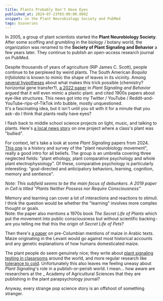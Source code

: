 ```yaml
---
title: Plants Probably Don't Have Eyes
published_at: 2024-07-23T03:00:00.000Z
snippet: on the Plant Neurobiology Society and PubMed
tags: bioseries
---
```


In 2005, a group of plant scientists started the **Plant Neurobiology Society**.
After some scoffing and grumbling in the biology / botany world, the organization was renamed to the **Society of Plant Signaling and Behavior** a few years later.
They continue to publish an open-access research journal on PubMed.

Despite thousands of years of agriculture (RIP James C. Scott), people continue to be perplexed by weird plants.
The South American *Boquila trifoliolata* is known to mimic the shape of leaves in its vicinity.
Among [several hypotheses](https://en.wikipedia.org/wiki/Boquila#Mimicry) about what makes this trick possible (chemistry? horizontal gene transfer?), 
[a 2022 paper](https://www.ncbi.nlm.nih.gov/pmc/articles/PMC8903786/) in *Plant Signaling and Behavior* argued that it will even mimic a plastic plant.
 and cited 1900s papers about eye-like structures. This news got into my Twitter / YouTube / Reddit-and-YouTube-rips-of-TikTok info bubble, mostly unquestioned.
<br/>
It's a fascinating idea, but it isn't until you sit with it for a minute that you ask - do I think that plants really have eyes?

I flash back to middle school science projects on light, music, and talking to plants. Here's [a local news story](https://www.youtube.com/watch?v=yihMw0e8pV4) on one project where a class's plant was "bullied".

For context, let's take a look at some *Plant Signaling* papers from 2024.
[This one](https://www.ncbi.nlm.nih.gov/pmc/articles/PMC11085955/) is a history and survey of the "plant neurobiology movement", really a good intro for all beliefs.
The group is an umbrella covering three neglected fields: "plant ethology, plant comparative psychology and whole plant electrophysiology". Of these, comparative psychology is particularly interesting: "goal-directed and anticipatory behaviors, learning, cognition, memory and sentience".

*Note: This subfield seems to be the main focus of debunkers. A 2019 paper in Cell is titled "Plants Neither Possess nor Require Consciousness"*

Memory and learning can cover a lot of interactions and reactions to stimuli. I think the question would be whether the "learning" involves more complex thought or goals.<br/>
Note: the paper also mentions a 1970s book *The Secret Life of Plants* which put the movement into public consciousness but without scientific backing - are you telling me that this the origin of *Secret Life of Pets*?

Then there's [a paper](https://www.tandfonline.com/doi/full/10.1080/15592324.2024.2332017) on pre-Columbian mentions of maize in Arabic texts.
Maize originating in the Levant would go against most historical accounts and any genetic explanations of how humans domesticated maize.

The plant people do seem genuinely nice; they write about [plant signaling testing in classrooms](https://www.tandfonline.com/doi/full/10.1080/15592324.2024.2310977) around the world,
and more regular research like [tolerance to cold](https://www.tandfonline.com/doi/full/10.1080/15592324.2024.2318514).
Unfortunately this also leaves me feeling uneasy about *Plant Signaling*'s role in a publish-or-perish world.
I mean… how aware are researchers at the _ Academy of Agricultural Sciences that they are publishing in the plant parapsychology journal?

Anyway, every strange pop science story is an offshoot of something stranger.
<br/>
<br/>
<br/>
